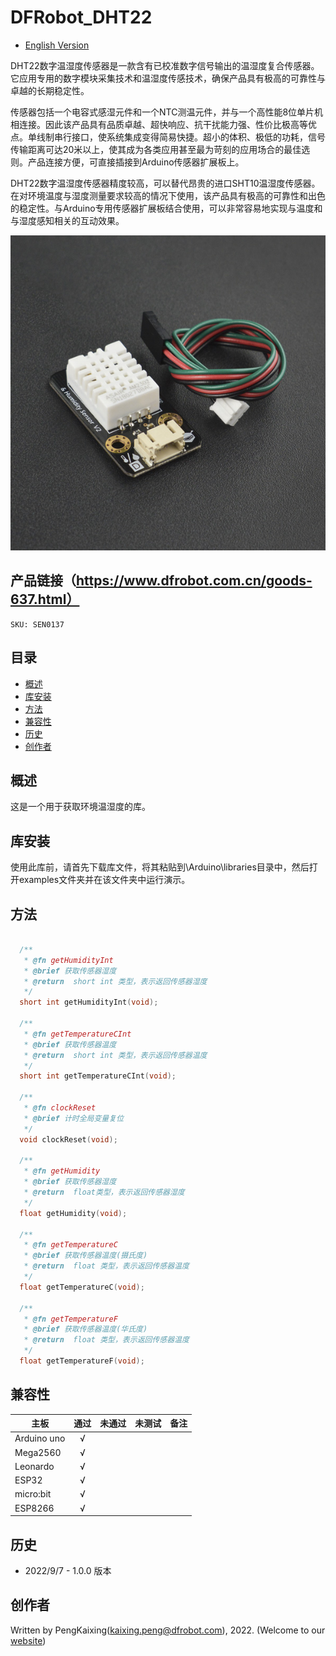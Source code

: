# DFRobot_DHT22
- [English Version](./README.md)

DHT22数字温湿度传感器是一款含有已校准数字信号输出的温湿度复合传感器。它应用专用的数字模块采集技术和温湿度传感技术，确保产品具有极高的可靠性与卓越的长期稳定性。

传感器包括一个电容式感湿元件和一个NTC测温元件，并与一个高性能8位单片机相连接。因此该产品具有品质卓越、超快响应、抗干扰能力强、性价比极高等优点。单线制串行接口，使系统集成变得简易快捷。超小的体积、极低的功耗，信号传输距离可达20米以上，使其成为各类应用甚至最为苛刻的应用场合的最佳选则。产品连接方便，可直接插接到Arduino传感器扩展板上。

DHT22数字温湿度传感器精度较高，可以替代昂贵的进口SHT10温湿度传感器。在对环境温度与湿度测量要求较高的情况下使用，该产品具有极高的可靠性和出色的稳定性。与Arduino专用传感器扩展板结合使用，可以非常容易地实现与温度和与湿度感知相关的互动效果。

![Product Image](./resources/images/SEN0137.png)


## 产品链接（https://www.dfrobot.com.cn/goods-637.html）

    SKU: SEN0137

## 目录

  * [概述](#概述)
  * [库安装](#库安装)
  * [方法](#方法)
  * [兼容性](#兼容性)
  * [历史](#历史)
  * [创作者](#创作者)

## 概述

这是一个用于获取环境温湿度的库。

## 库安装

使用此库前，请首先下载库文件，将其粘贴到\Arduino\libraries目录中，然后打开examples文件夹并在该文件夹中运行演示。

## 方法

```C++

  /**
   * @fn getHumidityInt
   * @brief 获取传感器湿度
   * @return  short int 类型，表示返回传感器湿度
   */
  short int getHumidityInt(void);

  /**
   * @fn getTemperatureCInt
   * @brief 获取传感器温度
   * @return  short int 类型，表示返回传感器温度
   */
  short int getTemperatureCInt(void);

  /**
   * @fn clockReset
   * @brief 计时全局变量复位
   */
  void clockReset(void);

  /**
   * @fn getHumidity
   * @brief 获取传感器湿度
   * @return  float类型，表示返回传感器湿度
   */
  float getHumidity(void);

  /**
   * @fn getTemperatureC
   * @brief 获取传感器温度(摄氏度)
   * @return  float 类型，表示返回传感器温度
   */
  float getTemperatureC(void);

  /**
   * @fn getTemperatureF
   * @brief 获取传感器温度(华氏度)
   * @return  float 类型，表示返回传感器温度
   */
  float getTemperatureF(void);

```

## 兼容性

主板               | 通过  | 未通过   | 未测试   | 备注
------------------ | :----------: | :----------: | :---------: | -----
Arduino uno        |      √       |              |             | 
Mega2560        |      √       |              |             | 
Leonardo        |      √       |              |             | 
ESP32           |      √       |              |             | 
micro:bit        |      √       |              |             | 
ESP8266           |      √       |              |             | 

## 历史

- 2022/9/7 - 1.0.0 版本

## 创作者

Written by PengKaixing(kaixing.peng@dfrobot.com), 2022. (Welcome to our [website](https://www.dfrobot.com/))





